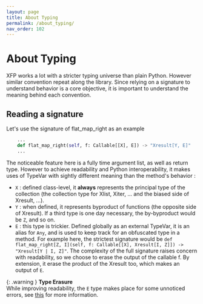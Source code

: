 ```yaml
---
layout: page
title: About Typing
permalink: /about_typing/
nav_order: 102
---
```


<h1 style="font-weight: bold">About Typing</h1>

XFP works a lot with a stricter typing universe than plain Python. However similar convention repeat along the library. Since relying on a signature to understand behavior is a core objective, it is important to understand the meaning behind each convention.

## Reading a signature

Let's use the signature of flat_map_right as an example

```python
    ...
    def flat_map_right(self, f: Callable[[X], E]) -> "Xresult[Y, E]"
    ...
```

The noticeable feature here is a fully time argument list, as well as return type. However to achieve readability and Python interoperability, it makes uses of TypeVar with sightly different meaning than the method's behavior : 
- `X` : defined class-level, it **always** represents the principal type of the collection (the collection type for Xlist, Xiter, ... and the biased side of Xresult, ...).
- `Y` : when defined, it represents byproduct of functions (the opposite side of Xresult). If a third type is one day necessary, the by-byproduct would be `Z`, and so on.
- `E` : this type is trickier. Defined globally as an external TypeVar, it is an alias for `Any`, and is used to keep track for an obfuscated type in a method. For example here, the strictest signature would be `def flat_map_right[Z, I](self, f: Callable[[X], Xresult[I, Z]]) -> "Xresult[Y | I, Z]"`. The complexity of the full signature raises concern with readability, so we choose to erase the output of the callable f. By extension, it erase the product of the Xresult too, which makes an output of `E`.

{: .warning }
**Type Erasure**  
While improving readability, the `E` type makes place for some unnoticed errors, see [this](/python-fp/functional_programming/) for more information.

